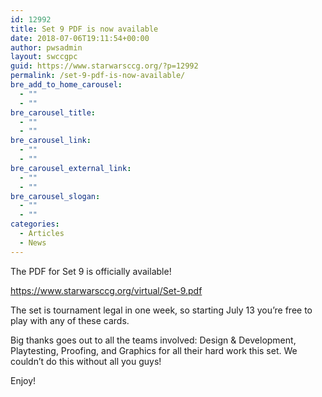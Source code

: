 ```yaml
---
id: 12992
title: Set 9 PDF is now available
date: 2018-07-06T19:11:54+00:00
author: pwsadmin
layout: swccgpc
guid: https://www.starwarsccg.org/?p=12992
permalink: /set-9-pdf-is-now-available/
bre_add_to_home_carousel:
  - ""
  - ""
bre_carousel_title:
  - ""
  - ""
bre_carousel_link:
  - ""
  - ""
bre_carousel_external_link:
  - ""
  - ""
bre_carousel_slogan:
  - ""
  - ""
categories:
  - Articles
  - News
---
```

The PDF for Set 9 is officially available!

<https://www.starwarsccg.org/virtual/Set-9.pdf>

The set is tournament legal in one week, so starting July 13 you&#8217;re free to play with any of these cards.

Big thanks goes out to all the teams involved: Design & Development, Playtesting, Proofing, and Graphics for all their hard work this set. We couldn&#8217;t do this without all you guys!

Enjoy!